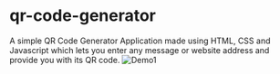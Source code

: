 # qr-code-generator
A simple QR Code Generator Application made using HTML, CSS and Javascript which lets you enter any message or website address and provide you with its QR code.
![Demo1](https://user-images.githubusercontent.com/92326140/147429681-c9d0fc1f-3f3e-44fd-9a30-b40b1df61fbe.png)
